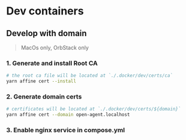 # Dev containers

## Develop with domain

> MacOs only, OrbStack only

### 1. Generate and install Root CA

```bash
# the root ca file will be located at `./.docker/dev/certs/ca`
yarn affine cert --install
```

### 2. Generate domain certs

```bash
# certificates will be located at `./.docker/dev/certs/${domain}`
yarn affine cert --domain open-agent.localhost
```

### 3. Enable nginx service in compose.yml
